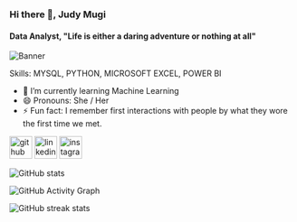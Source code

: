 ### Hi there 👋, Judy Mugi 
#### Data Analyst, "Life is either a daring adventure or nothing at all"
![Banner](https://media-exp1.licdn.com/dms/image/C5616AQGg1DZVI-3awQ/profile-displaybackgroundimage-shrink_350_1400/0/1660071692611?e=1665619200&v=beta&t=JIkQNFqgyal0pOxhjmJSKa1TcJcWi920CtIsbThUGdc)

Skills: MYSQL, PYTHON, MICROSOFT EXCEL, POWER BI

- 🌱 I’m currently learning Machine Learning
- 😄 Pronouns: She / Her 
- ⚡ Fun fact: I remember first interactions with people by what they wore the first time we met. 


[<img src='https://cdn.jsdelivr.net/npm/simple-icons@3.0.1/icons/github.svg' alt='github' height='40'>](https://github.com/Purpjudy)  [<img src='https://cdn.jsdelivr.net/npm/simple-icons@3.0.1/icons/linkedin.svg' alt='linkedin' height='40'>](https://www.linkedin.com/in/Judymugi/)  [<img src='https://cdn.jsdelivr.net/npm/simple-icons@3.0.1/icons/instagram.svg' alt='instagram' height='40'>](https://www.instagram.com/JudyMugi/)  

![GitHub stats](https://github-readme-stats.vercel.app/api?username=Purpjudy&show_icons=true)  

![GitHub Activity Graph](https://activity-graph.herokuapp.com/graph?username=Purpjudy)  

![GitHub streak stats](https://github-readme-streak-stats.herokuapp.com/?user=Purpjudy)  

